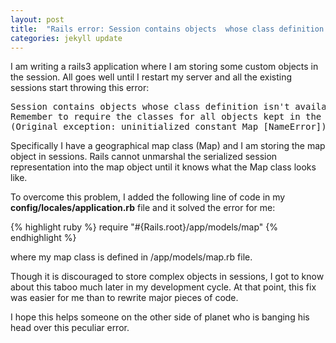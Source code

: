 ```yaml
---
layout: post
title:  "Rails error: Session contains objects  whose class definition isn’t available"
categories: jekyll update
---
```


I am writing a rails3 application where I am storing some custom
objects in the session. All goes well until I restart my server and
all the existing sessions start throwing this error:

<pre>
Session contains objects whose class definition isn't available.
Remember to require the classes for all objects kept in the session.
(Original exception: uninitialized constant Map [NameError])
</pre>


Specifically I have a geographical map class (Map) and I am storing
the map object in sessions. Rails cannot unmarshal the serialized
session representation into the map object until it knows what the Map
class looks like.

To overcome this problem, I added the following line of code in my
<strong>config/locales/application.rb</strong> file and it solved the
error for me:

{% highlight ruby %}
require "#{Rails.root}/app/models/map"
{% endhighlight %}


where my map class is defined in /app/models/map.rb file.

Though it is discouraged to store complex objects in sessions, I got
to know about this taboo much later in my development cycle. At that
point, this fix was easier for me than to rewrite major pieces of
code.

I hope this helps someone on the other side of planet who is
banging his head over this peculiar error.
